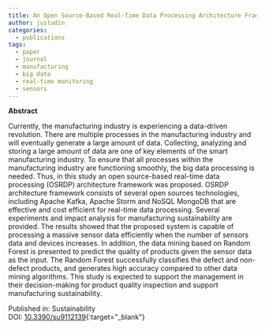```yaml
---
title: An Open Source-Based Real-Time Data Processing Architecture Framework for Manufacturing Sustainability
author: justudin
categories:
  - publications
tags:
  - paper
  - journal
  - manufacturing
  - big data
  - real-time monitoring
  - sensors
---
```

**Abstract**

Currently, the manufacturing industry is experiencing a data-driven revolution. There are multiple processes in the manufacturing industry and will eventually generate a large amount of data. Collecting, analyzing and storing a large amount of data are one of key elements of the smart manufacturing industry. To ensure that all processes within the manufacturing industry are functioning smoothly, the big data processing is needed. Thus, in this study an open source-based real-time data processing (OSRDP) architecture framework was proposed. OSRDP architecture framework consists of several open sources technologies, including Apache Kafka, Apache Storm and NoSQL MongoDB that are effective and cost efficient for real-time data processing. Several experiments and impact analysis for manufacturing sustainability are provided. The results showed that the proposed system is capable of processing a massive sensor data efficiently when the number of sensors data and devices increases. In addition, the data mining based on Random Forest is presented to predict the quality of products given the sensor data as the input. The Random Forest successfully classifies the defect and non-defect products, and generates high accuracy compared to other data mining algorithms. This study is expected to support the management in their decision-making for product quality inspection and support manufacturing sustainability.

Published in: Sustainability<br/>
DOI: [10.3390/su9112139](https://doi.org/10.3390/su9112139){:target="_blank"}